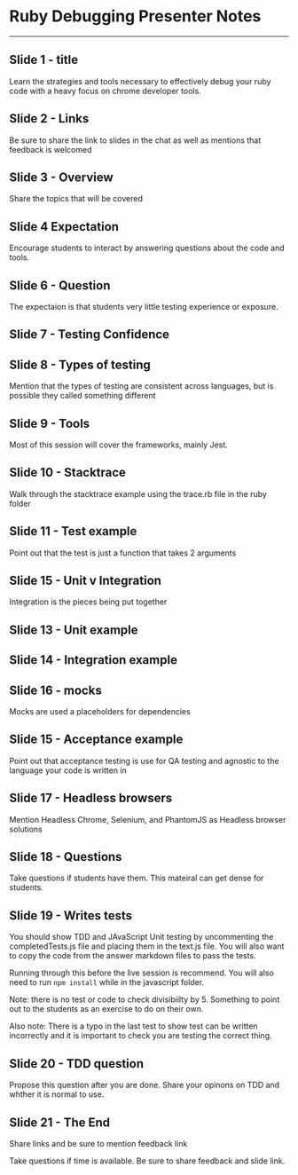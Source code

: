 # Ruby Debugging Presenter Notes
---

## Slide 1 - title
Learn the strategies and tools necessary to effectively debug your ruby code with a heavy focus on chrome developer tools.

## Slide 2 - Links
Be sure to share the link to slides in the chat as well as mentions that
feedback is welcomed

## Slide 3 - Overview
Share the topics that will be covered

## Slide 4 Expectation
Encourage students to interact by answering questions about
the code and tools.

## Slide 6 - Question
The expectaion is that students very little testing experience or
exposure.

## Slide 7 - Testing Confidence

## Slide 8 - Types of testing
Mention that the types of testing are consistent across languages, but
is possible they called something different

## Slide 9 - Tools
Most of this session will cover the frameworks, mainly Jest.

## Slide 10  - Stacktrace
Walk through the stacktrace example using the trace.rb file in the ruby
folder

## Slide 11 - Test example
Point out that the test is just a function that takes 2 arguments

## Slide 15 - Unit v Integration
Integration is the pieces being put together

## Slide 13 - Unit example
## Slide 14 - Integration example
## Slide 16 - mocks
Mocks are used a placeholders for dependencies 

## Slide 15 - Acceptance example
Point out that acceptance testing is use for QA testing and agnostic to
the language your code is written in

## Slide 17 - Headless browsers
Mention Headless Chrome, Selenium, and PhantomJS as Headless browser
solutions

## Slide 18 - Questions
Take questions if students have them. This mateiral can get dense for students.

## Slide 19 - Writes tests
You should show TDD and JAvaScript Unit testing by uncommenting the
completedTests.js file and placing them in the text.js file. You will
also want to copy the code from the answer markdown files to pass the
tests. 

Running through this before the live session is recommend. You will also
need to run `npm install` while in the javascript folder.

Note: there is no test or code to check divisibiilty by 5. Something to
point out to the students as an exercise to do on their own.

Also note: There is a typo in the last test to show test can be written
incorrectly and it is important to check you are testing the correct
thing.

## Slide 20 - TDD question
Propose this question after you are done. Share your opinons on TDD and
whther it is normal to use.

## Slide 21 - The End
Share links and be sure to mention feedback link

Take questions if time is available. Be sure to share feedback and slide link.

